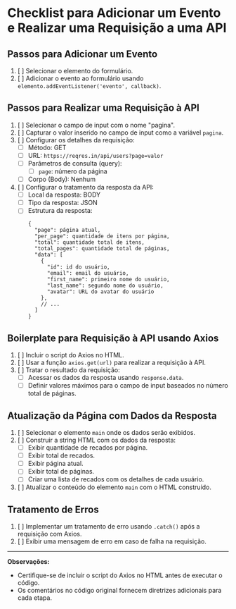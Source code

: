 # Checklist para Adicionar um Evento e Realizar uma Requisição a uma API

## Passos para Adicionar um Evento
1. [ ] Selecionar o elemento do formulário.
2. [ ] Adicionar o evento ao formulário usando `elemento.addEventListener('evento', callback)`.

## Passos para Realizar uma Requisição à API
1. [ ] Selecionar o campo de input com o nome "pagina".
2. [ ] Capturar o valor inserido no campo de input como a variável `pagina`.
3. [ ] Configurar os detalhes da requisição:
    - [ ] Método: GET
    - [ ] URL: `https://reqres.in/api/users?page=valor`
    - [ ] Parâmetros de consulta (query):
        - [ ] `page`: número da página
    - [ ] Corpo (Body): Nenhum
4. [ ] Configurar o tratamento da resposta da API:
    - [ ] Local da resposta: BODY
    - [ ] Tipo da resposta: JSON
    - [ ] Estrutura da resposta:
        ```
        {
          "page": página atual,
          "per_page": quantidade de itens por página,
          "total": quantidade total de itens,
          "total_pages": quantidade total de páginas,
          "data": [
            {
              "id": id do usuário,
              "email": email do usuário,
              "first_name": primeiro nome do usuário,
              "last_name": segundo nome do usuário,
              "avatar": URL do avatar do usuário
            },
            // ...
          ]
        }
        ```

## Boilerplate para Requisição à API usando Axios
1. [ ] Incluir o script do Axios no HTML.
2. [ ] Usar a função `axios.get(url)` para realizar a requisição à API.
3. [ ] Tratar o resultado da requisição:
    - [ ] Acessar os dados da resposta usando `response.data`.
    - [ ] Definir valores máximos para o campo de input baseados no número total de páginas.

## Atualização da Página com Dados da Resposta
1. [ ] Selecionar o elemento `main` onde os dados serão exibidos.
2. [ ] Construir a string HTML com os dados da resposta:
    - [ ] Exibir quantidade de recados por página.
    - [ ] Exibir total de recados.
    - [ ] Exibir página atual.
    - [ ] Exibir total de páginas.
    - [ ] Criar uma lista de recados com os detalhes de cada usuário.
3. [ ] Atualizar o conteúdo do elemento `main` com o HTML construído.

## Tratamento de Erros
1. [ ] Implementar um tratamento de erro usando `.catch()` após a requisição com Axios.
2. [ ] Exibir uma mensagem de erro em caso de falha na requisição.

---

**Observações:**
- Certifique-se de incluir o script do Axios no HTML antes de executar o código.
- Os comentários no código original fornecem diretrizes adicionais para cada etapa.
